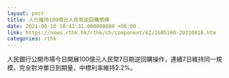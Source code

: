 ```yaml
---
layout: post
title: 人行維持100億元人民幣逆回購規模
date: 2021-08-10 10:41:31.000000000 +08:00
link: https://news.rthk.hk/rthk/ch/component/k2/1605160-20210810.htm
categories: rthk
---
```


人民銀行公開市場今日開展100億元人民幣7日期逆回購操作，連續7日維持同一規模，完全對沖單日到期量，中標利率維持2.2%。
